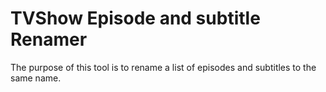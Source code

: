 # TVShow Episode and subtitle Renamer

The purpose of this tool is to rename a list of episodes and subtitles to the same name. 
